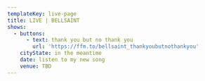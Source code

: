 ```yaml
---
templateKey: live-page
title: LIVE | BELLSAINT
shows:
  - buttons:
      - text: thank you but no thank you
        url: 'https://ffm.to/bellsaint_thankyoubutnothankyou'
    cityState: in the meantime
    date: listen to my new song
    venue: TBD
---
```



